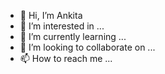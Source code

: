 - 👋 Hi, I’m Ankita
- 👀 I’m interested in ...
- 🌱 I’m currently learning ...
- 💞️ I’m looking to collaborate on ...
- 📫 How to reach me ...

<!---
ankita19t/ankita19t is a ✨ special ✨ repository because its `README.md` (this file) appears on your GitHub profile.
You can click the Preview link to take a look at your changes.
--->

